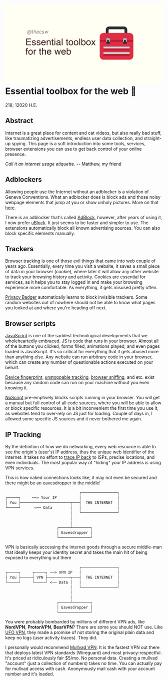 ![preview](./preview.png)
Essential toolbox for the web 🧰
===============================

218; 12020 H.E.

Abstract
--------

Internet is a great place for content and cat videos, but also really
bad stuff, like traumatizing advertisements, endless user data
collection, and straight-up spying. This page is a soft introduction
into some tools, services, browser extensions you can use to get back
control of your online presence.

*Call it an internet usage etiquette.* -- Matthew, my friend

Adblockers
----------

Allowing people use the Internet without an adblocker is a violation of
Geneva Conventions. What an adblocker does is block ads and those noisy
webpage elements that jump at you or show unholy pictures. More on that
[here](https://en.wikipedia.org/wiki/Online_advertising).

There is an adblocker that\'s called [AdBlock](https://getadblock.com/),
however, after years of using it, I now prefer
[uBlock](https://ublock.org/). It just seems to be faster and simpler to
use. The extensions automatically block all known advertising sources.
You can also block specific elements manually.

Trackers
--------

[Browser
tracking](https://edu.gcfglobal.org/en/internetsafety/understanding-browser-tracking/1/)
is one of those evil things that came into web couple of years ago.
Essentially, every time you visit a website, it saves a small piece of
data in your browser (cookie), where later it will allow any other
website to track your browsing history and activity. Cookies are
essential for services, as it helps you to stay logged in and make your
browsing experience more comfortable. As everything, it gets misused
pretty often.

[Privacy Badger](https://privacybadger.org/) automatically learns to
block invisible trackers. Some random websites out of nowhere should not
be able to know what pages you looked at and where you\'re heading off
next.

Browser scripts
---------------

[JavaScript](https://en.wikipedia.org/wiki/JavaScript) is one of the
saddest technological developments that we wholeheartedly embraced. JS
is code that runs in your browser. Almost all of the buttons you
clicked, forms filled, animations played, and even pages loaded is
JavaScript. It\'s so critical for everything that it gets abused more
than anything else. Any website can run arbitrary code in your browser,
which can create any number of questionable actions executed on your
behalf.

[Device fingerprint](https://en.wikipedia.org/wiki/Device_fingerprint),
[unstoppable tracking](https://en.wikipedia.org/wiki/Evercookie),
[browser sniffing](https://en.wikipedia.org/wiki/Browser_sniffing), and
etc. exist because any random code can run on your machine without you
even knowing it.

[NoScript](https://noscript.net/) pre-emptively blocks scripts running
in your browser. You will get a manual but full control of all code
sources, where you will be able to allow or block specific resources. It
is a bit inconvenient the first time you use it, as websites tend to
over-rely on JS just for loading. Couple of days in, I allowed some
specific JS sources and it never bothered me again.

IP Tracking
-----------

By the definition of how we do networking, every web resource is able to
see the origin\'s (user\'s) IP address, thus the unique web identifier
of the Internet. It takes no effort to [trace IP
back](https://en.wikipedia.org/wiki/IP_traceback) to ISPs, precise
locations, and even individuals. The most popular way of \"hiding\" your
IP address is using VPN services.

This is how naked connections looks like, it may not even be secured and
there might be an eavesdropper in the middle!

                                     ┌────────────────┐
    ┌─────┐     ──> Your IP          │                │
    │ You ├──────────────────────┬───┤  THE INTERNET  │
    └─────┘      <── Data        │   │                │
                                 │   └────────────────┘
                                 │
                                 │
                           ┌─────┴────────┐
                           │ Eavesdropper │
                           └──────────────┘

VPN is basically accessing the internet goods through a secure
middle-man that ideally keeps your identity secret and takes the main
hit of being exposed to everything out there

                                     ┌────────────────┐
    ┌─────┐     ┌─────┐ ──> VPN IP   │                │
    │ You ├─────┤ VPN ├──────────┬───┤  THE INTERNET  │
    └─────┘     └─────┘ <── Data │   │                │
                                 │   └────────────────┘
                                 │
                                 │
                           ┌─────┴────────┐
                           │ Eavesdropper │
                           └──────────────┘

You were probably bombarded by millions of different VPN ads, like
**NordVPN**, **ProtonVPN**, **BearVPN**? There are some you should NOT
use. Like [UFO
VPN](https://www.comparitech.com/blog/vpn-privacy/ufo-vpn-data-exposure/),
they made a promise of not storing the original plain data and keep no
logs (user activity traces). They did.

I personally would recommend [Mullvad VPN](https://mullvad.net/en/). It
is the fastest VPN out there that deploys latest VPN standards
(Wireguard) and most privacy-respectful. It\'s priced at ridiculously
fair \$5/mo. No personal data. Creating a mullvad \"account\" (just a
collection of numbers) takes no time. You can actually pay for mullvad
access with cash. Anonymously mail cash with your account number and
it\'s loaded.
